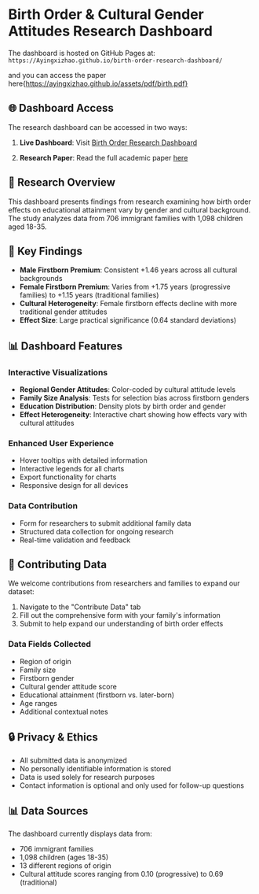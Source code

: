 # Birth Order & Cultural Gender Attitudes Research Dashboard

The dashboard is hosted on GitHub Pages at:
`https://Ayingxizhao.github.io/birth-order-research-dashboard/`

and you can access the paper here{https://ayingxizhao.github.io/assets/pdf/birth.pdf}
## 🌐 Dashboard Access

The research dashboard can be accessed in two ways:

1. **Live Dashboard**: Visit [Birth Order Research Dashboard](https://Ayingxizhao.github.io/birth-order-research-dashboard/)

2. **Research Paper**: Read the full academic paper [here](https://ayingxizhao.github.io/assets/pdf/birth.pdf)

## 🎯 Research Overview

This dashboard presents findings from research examining how birth order effects on educational attainment vary by gender and cultural background. The study analyzes data from 706 immigrant families with 1,098 children aged 18-35.

## 🔑 Key Findings

- **Male Firstborn Premium**: Consistent +1.46 years across all cultural backgrounds
- **Female Firstborn Premium**: Varies from +1.75 years (progressive families) to +1.15 years (traditional families)
- **Cultural Heterogeneity**: Female firstborn effects decline with more traditional gender attitudes
- **Effect Size**: Large practical significance (0.64 standard deviations)

## 📊 Dashboard Features

### Interactive Visualizations
- **Regional Gender Attitudes**: Color-coded by cultural attitude levels
- **Family Size Analysis**: Tests for selection bias across firstborn genders
- **Education Distribution**: Density plots by birth order and gender
- **Effect Heterogeneity**: Interactive chart showing how effects vary with cultural attitudes

### Enhanced User Experience
- Hover tooltips with detailed information
- Interactive legends for all charts
- Export functionality for charts
- Responsive design for all devices

### Data Contribution
- Form for researchers to submit additional family data
- Structured data collection for ongoing research
- Real-time validation and feedback

## 📝 Contributing Data

We welcome contributions from researchers and families to expand our dataset:

1. Navigate to the "Contribute Data" tab
2. Fill out the comprehensive form with your family's information
3. Submit to help expand our understanding of birth order effects

### Data Fields Collected
- Region of origin
- Family size
- Firstborn gender
- Cultural gender attitude score
- Educational attainment (firstborn vs. later-born)
- Age ranges
- Additional contextual notes

## 🔒 Privacy & Ethics

- All submitted data is anonymized
- No personally identifiable information is stored
- Data is used solely for research purposes
- Contact information is optional and only used for follow-up questions

## 📊 Data Sources

The dashboard currently displays data from:
- 706 immigrant families
- 1,098 children (ages 18-35)
- 13 different regions of origin
- Cultural attitude scores ranging from 0.10 (progressive) to 0.69 (traditional)
